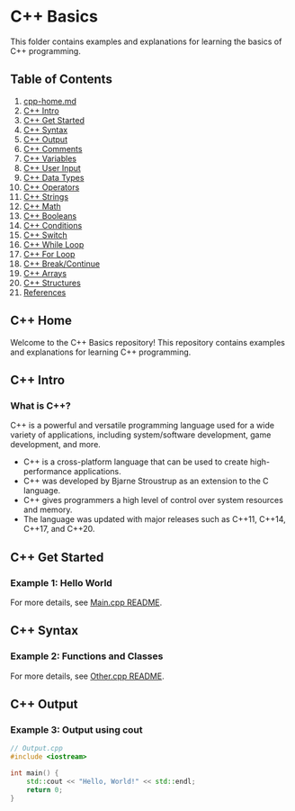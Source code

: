 # C++ Basics

This folder contains examples and explanations for learning the basics of C++ programming.

## Table of Contents

1. [cpp-home.md](#cpp-home.md)
2. [C++ Intro](#cpp-intro)
3. [C++ Get Started](#cpp-get-started)
4. [C++ Syntax](#cpp-syntax)
5. [C++ Output](#cpp-output)
6. [C++ Comments](#cpp-comments)
7. [C++ Variables](#cpp-variables)
8. [C++ User Input](#cpp-user-input)
9. [C++ Data Types](#cpp-data-types)
10. [C++ Operators](#cpp-operators)
11. [C++ Strings](#cpp-strings)
12. [C++ Math](#cpp-math)
13. [C++ Booleans](#cpp-booleans)
14. [C++ Conditions](#cpp-conditions)
15. [C++ Switch](#cpp-switch)
16. [C++ While Loop](#cpp-while-loop)
17. [C++ For Loop](#cpp-for-loop)
18. [C++ Break/Continue](#cpp-break-continue)
19. [C++ Arrays](#cpp-arrays)
20. [C++ Structures](#cpp-structures)
21. [References](#references)

## C++ Home

Welcome to the C++ Basics repository! This repository contains examples and explanations for learning C++ programming.

## C++ Intro

### What is C++?

C++ is a powerful and versatile programming language used for a wide variety of applications, including system/software development, game development, and more.

- C++ is a cross-platform language that can be used to create high-performance applications.
- C++ was developed by Bjarne Stroustrup as an extension to the C language.
- C++ gives programmers a high level of control over system resources and memory.
- The language was updated with major releases such as C++11, C++14, C++17, and C++20.

## C++ Get Started

### Example 1: Hello World

For more details, see [Main.cpp README](Main_README.md).

## C++ Syntax

### Example 2: Functions and Classes

For more details, see [Other.cpp README](Other_README.md).

## C++ Output

### Example 3: Output using cout

```cpp
// Output.cpp
#include <iostream>

int main() {
    std::cout << "Hello, World!" << std::endl;
    return 0;
}

